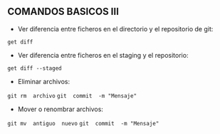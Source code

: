 ## COMANDOS BASICOS III

* Ver diferencia entre ficheros en el directorio y el repositorio de git: 

`get diff`

* Ver diferencia entre ficheros en el staging y el repositorio:

`get diff --staged`

* Eliminar archivos:

`git rm  archivo`
`git  commit  -m "Mensaje"`

* Mover o renombrar archivos:

`git mv  antiguo  nuevo`
`git  commit  -m "Mensaje"`


